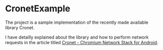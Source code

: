 # CronetExample
The project is a sample implementation of the recently made available library Cronet.

I have detailly explained about the library and how to perform network requests in the article titled <a href="https://www.gsrikar.com/2018/12/cronet-chromium-network-stack.html">Cronet - Chromium Network Stack for Android</a>.
